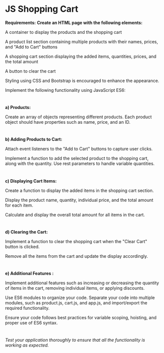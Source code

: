 
# JS Shopping Cart

**Requirements:**
**Create an HTML page with the following elements:**

A container to display the products and the shopping cart

A product list section containing multiple products with their names, prices, and "Add to Cart" buttons

A shopping cart section displaying the added items, quantities, prices, and the total amount

A button to clear the cart

Styling using CSS and Bootstrap is encouraged to enhance the appearance.

Implement the following functionality using JavaScript ES6:

#
**a) Products:**

Create an array of objects representing different products. Each product object should have properties such as name, price, and an ID.
#
**b) Adding Products to Cart:**

Attach event listeners to the "Add to Cart" buttons to capture user clicks.

Implement a function to add the selected product to the shopping cart, along with the quantity. Use rest parameters to handle variable quantities.
#
**c) Displaying Cart Items:**

Create a function to display the added items in the shopping cart section.

Display the product name, quantity, individual price, and the total amount for each item.

Calculate and display the overall total amount for all items in the cart.
#
**d) Clearing the Cart:**

Implement a function to clear the shopping cart when the "Clear Cart" button is clicked.

Remove all the items from the cart and update the display accordingly.
#
**e) Additional Features :**

Implement additional features such as increasing or decreasing the quantity of items in the cart, removing individual items, or applying discounts.

Use ES6 modules to organize your code. Separate your code into multiple modules, such as product.js, cart.js, and app.js, and import/export the required functionality.

Ensure your code follows best practices for variable scoping, hoisting, and proper use of ES6 syntax.
#

*Test your application thoroughly to ensure that all the functionality is working as expected.*
